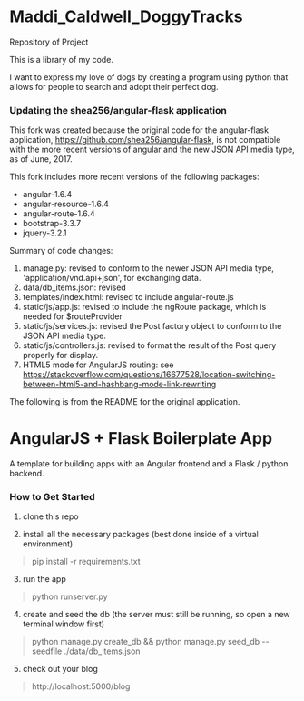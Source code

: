 # Maddi_Caldwell_DoggyTracks
Repository of Project

This is a library of my code.

I want to express my love of dogs by creating a program using python that allows for people to search and adopt their perfect dog.

### Updating the shea256/angular-flask application
This fork was created because the original code for the angular-flask application, https://github.com/shea256/angular-flask, is not compatible with the more recent versions of angular and the new JSON API media type, as of June, 2017.

This fork includes more recent versions of the following packages:
+  angular-1.6.4
+  angular-resource-1.6.4
+  angular-route-1.6.4
+  bootstrap-3.3.7
+  jquery-3.2.1

Summary of code changes:
1. manage.py:
   revised to conform to the newer JSON API media type, 'application/vnd.api+json', for exchanging data.
2. data/db_items.json:
   revised
3. templates/index.html:
   revised to include angular-route.js
4. static/js/app.js:
   revised to include the ngRoute package, which is needed for $routeProvider
5. static/js/services.js:
   revised the Post factory object to conform to the JSON API media type.
6. static/js/controllers.js:
   revised to format the result of the Post query properly for display.
7. HTML5 mode for AngularJS routing:
   see https://stackoverflow.com/questions/16677528/location-switching-between-html5-and-hashbang-mode-link-rewriting

The following is from the README for the original application.

# AngularJS + Flask Boilerplate App

A template for building apps with an Angular frontend and a Flask / python backend.

### How to Get Started

1. clone this repo

2. install all the necessary packages (best done inside of a virtual environment)
> pip install -r requirements.txt

3. run the app
> python runserver.py

4. create and seed the db (the server must still be running, so open a new terminal window first)
> python manage.py create_db && python manage.py seed_db --seedfile ./data/db_items.json

5. check out your blog
> http://localhost:5000/blog


